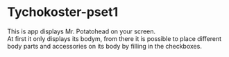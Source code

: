 # Tychokoster-pset1
This is app displays Mr. Potatohead on your screen.  
At first it only displays its bodym, from there it is possible to place different body parts and accessories on its body by filling in the checkboxes.
